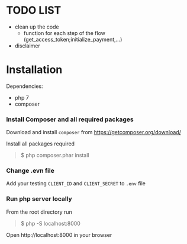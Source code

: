 # TODO LIST
+ clean up the code
    + function for each step of the flow (get_access_token;initialize_payment,...)
+ disclaimer

# Installation 

Dependencies:

+ php 7
+ composer

### Install Composer and all required packages

Download and install `composer` from https://getcomposer.org/download/

Install all packages required

>$ php composer.phar install

### Change .evn file

Add your testing `CLIENT_ID` and `CLIENT_SECRET` to `.env` file

### Run php server locally

From the root directory run

>$ php -S localhost:8000

Open http://localhost:8000 in your browser
